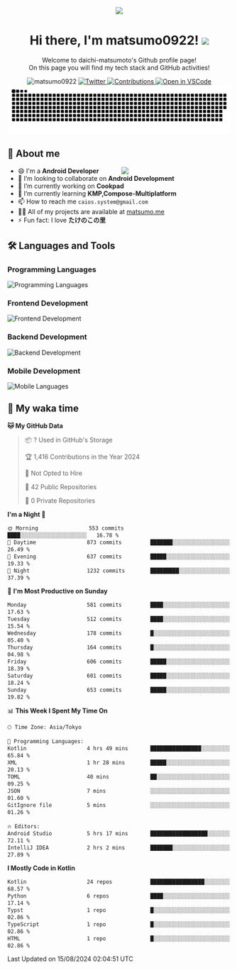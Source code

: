<p align="center"><img src="https://capsule-render.vercel.app/api?type=waving&color=gradient&height=300&section=header&text=Hi%20I%27m%20matsumo&fontSize=90&animation=fadeIn&fontAlignY=38&desc=Welcome%20to%20daichi-matsumoto%27s%20GitHub%20profile%20&descAlignY=55&descAlign=62"></p>

<h1 align="center">Hi there, I'm matsumo0922! <img src="https://media.giphy.com/media/hvRJCLFzcasrR4ia7z/giphy.gif" width="32"></h1>

<p align="center">
Welcome to daichi-matsumoto's Github profile page!<br>
On this page you will find my tech stack and GitHub activities!
</p>

<div align="center">
  <img src="https://komarev.com/ghpvc/?username=matsumo0922&label=Profile%20views&color=ac3726&style=flat" alt="matsumo0922" />
  <a href="https://twitter.com/matsumo0922">
    <img src="https://badgen.net/badge/twitter/@matsumo0922?icon=twitter" alt="Twitter" />
  </a>
  <a href="https://qiita.com/matsumo0922">
    <img src="https://badgen.org/img/qiita/matsumo0922/contributions?style=flat" alt="Contributions" />
  </a>
  <a href="https://open.vscode.dev/matsumo0922/matsumo0922">
    <img alt="Open in VSCode" src="https://img.shields.io/static/v1?logo=visualstudiocode&label=&message=Open%20in%20Visual%20Studio%20Code&labelColor=2c2c32&color=007acc&logoColor=007acc" />
  </a>
</div>

<picture>
  <source media="(prefers-color-scheme: dark)" srcset="./resources/github-contribution-grid-snake-dark.svg" />
  <source media="(prefers-color-scheme: light)" srcset="./resources/github-contribution-grid-snake-light.svg" />
  <img alt="github-snake" src="./resources/github-contribution-grid-snake-light.svg" />
</picture>

## 📝 About me

<picture>
  <source media="(prefers-color-scheme: dark)" srcset="https://github-readme-stats.vercel.app/api?username=matsumo0922&show_icons=true&locale=en&theme=dark" />
  <source media="(prefers-color-scheme: light)" srcset="https://github-readme-stats.vercel.app/api?username=matsumo0922&show_icons=true&locale=en&theme=default" />
  <img align="right" width="49%" src="https://github-readme-stats.vercel.app/api?username=matsumo0922&show_icons=true&locale=en&theme=default" />
</picture>

- 😄 I'm a **Android Developer**
- 👯 I’m looking to collaborate on **Android Development**
- 🔭 I’m currently working on **Cookpad**
- 🌱 I’m currently learning **KMP,Compose-Multiplatform**
- 📫 How to reach me `caios.system@gmail.com`
- 👨‍💻 All of my projects are available at [matsumo.me](matsumo.me)
- ⚡ Fun fact: I love **たけのこの里**

## 🛠️ Languages and Tools

### Programming Languages
![Programming Languages](https://skillicons.dev/icons?i=kotlin,java,c,cpp,ruby,py,md)

### Frontend Development
![Frontend Development](https://skillicons.dev/icons?i=kotlin,next,react,html,css)

### Backend Development
![Backend Development](https://skillicons.dev/icons?i=kotlin,graphql,rails,redis,nodejs)

### Mobile Development
![Mobile Languages](https://skillicons.dev/icons?i=kotlin,ktor)

## 📌 My waka time
<!--START_SECTION:waka-->
**🐱 My GitHub Data** 

> 📦 ? Used in GitHub's Storage 
 > 
> 🏆 1,416 Contributions in the Year 2024
 > 
> 🚫 Not Opted to Hire
 > 
> 📜 42 Public Repositories 
 > 
> 🔑 0 Private Repositories 
 > 
**I'm a Night 🦉** 

```text
🌞 Morning                553 commits         ████░░░░░░░░░░░░░░░░░░░░░   16.78 % 
🌆 Daytime                873 commits         ███████░░░░░░░░░░░░░░░░░░   26.49 % 
🌃 Evening                637 commits         █████░░░░░░░░░░░░░░░░░░░░   19.33 % 
🌙 Night                  1232 commits        █████████░░░░░░░░░░░░░░░░   37.39 % 
```
📅 **I'm Most Productive on Sunday** 

```text
Monday                   581 commits         ████░░░░░░░░░░░░░░░░░░░░░   17.63 % 
Tuesday                  512 commits         ████░░░░░░░░░░░░░░░░░░░░░   15.54 % 
Wednesday                178 commits         █░░░░░░░░░░░░░░░░░░░░░░░░   05.40 % 
Thursday                 164 commits         █░░░░░░░░░░░░░░░░░░░░░░░░   04.98 % 
Friday                   606 commits         █████░░░░░░░░░░░░░░░░░░░░   18.39 % 
Saturday                 601 commits         █████░░░░░░░░░░░░░░░░░░░░   18.24 % 
Sunday                   653 commits         █████░░░░░░░░░░░░░░░░░░░░   19.82 % 
```


📊 **This Week I Spent My Time On** 

```text
🕑︎ Time Zone: Asia/Tokyo

💬 Programming Languages: 
Kotlin                   4 hrs 49 mins       ████████████████░░░░░░░░░   65.84 % 
XML                      1 hr 28 mins        █████░░░░░░░░░░░░░░░░░░░░   20.13 % 
TOML                     40 mins             ██░░░░░░░░░░░░░░░░░░░░░░░   09.25 % 
JSON                     7 mins              ░░░░░░░░░░░░░░░░░░░░░░░░░   01.60 % 
GitIgnore file           5 mins              ░░░░░░░░░░░░░░░░░░░░░░░░░   01.26 % 

🔥 Editors: 
Android Studio           5 hrs 17 mins       ██████████████████░░░░░░░   72.11 % 
IntelliJ IDEA            2 hrs 2 mins        ███████░░░░░░░░░░░░░░░░░░   27.89 % 
```

**I Mostly Code in Kotlin** 

```text
Kotlin                   24 repos            █████████████████░░░░░░░░   68.57 % 
Python                   6 repos             ████░░░░░░░░░░░░░░░░░░░░░   17.14 % 
Typst                    1 repo              █░░░░░░░░░░░░░░░░░░░░░░░░   02.86 % 
TypeScript               1 repo              █░░░░░░░░░░░░░░░░░░░░░░░░   02.86 % 
HTML                     1 repo              █░░░░░░░░░░░░░░░░░░░░░░░░   02.86 % 
```




 Last Updated on 15/08/2024 02:04:51 UTC
<!--END_SECTION:waka-->
